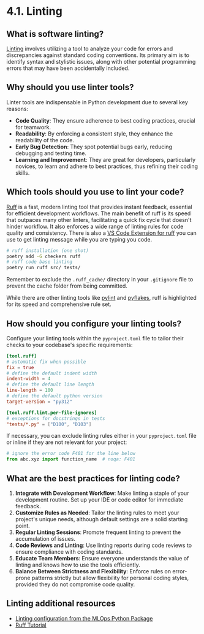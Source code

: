 # 4.1. Linting

## What is software linting?

[Linting](https://en.wikipedia.org/wiki/Lint_(software)) involves utilizing a tool to analyze your code for errors and discrepancies against standard coding conventions. Its primary aim is to identify syntax and stylistic issues, along with other potential programming errors that may have been accidentally included.

## Why should you use linter tools?

Linter tools are indispensable in Python development due to several key reasons:

- **Code Quality**: They ensure adherence to best coding practices, crucial for teamwork.
- **Readability**: By enforcing a consistent style, they enhance the readability of the code.
- **Early Bug Detection**: They spot potential bugs early, reducing debugging and testing time.
- **Learning and Improvement**: They are great for developers, particularly novices, to learn and adhere to best practices, thus refining their coding skills.

## Which tools should you use to lint your code?

[Ruff](https://docs.astral.sh/ruff/) is a fast, modern linting tool that provides instant feedback, essential for efficient development workflows. The main benefit of ruff is its speed that outpaces many other linters, facilitating a quick fix cycle that doesn't hinder workflow. It also enforces a wide range of linting rules for code quality and consistency. There is also a [VS Code Extension for ruff](https://marketplace.visualstudio.com/items?itemName=charliermarsh.ruff) you can use to get linting message while you are typing you code.

```bash
# ruff installation (one shot)
poetry add -G checkers ruff
# ruff code base linting
poetry run ruff src/ tests/
```

Remember to exclude the `.ruff_cache/` directory in your `.gitignore` file to prevent the cache folder from being committed.

While there are other linting tools like [pylint](https://pylint.pycqa.org/) and [pyflakes](https://github.com/PyCQA/pyflakes), ruff is highlighted for its speed and comprehensive rule set.

## How should you configure your linting tools?

Configure your linting tools within the `pyproject.toml` file to tailor their checks to your codebase's specific requirements:

```toml
[tool.ruff]
# automatic fix when possible
fix = true
# define the default indent width
indent-width = 4
# define the default line length
line-length = 100
# define the default python version
target-version = "py312"

[tool.ruff.lint.per-file-ignores]
# exceptions for docstrings in tests
"tests/*.py" = ["D100", "D103"]
```

If necessary, you can exclude linting rules either in your `pyproject.toml` file or inline if they are not relevant for your project:

```python
# ignore the error code F401 for the line below
from abc.xyz import function_name  # noqa: F401
```

## What are the best practices for linting code?

1. **Integrate with Development Workflow**: Make linting a staple of your development routine. Set up your IDE or code editor for immediate feedback.
2. **Customize Rules as Needed**: Tailor the linting rules to meet your project's unique needs, although default settings are a solid starting point.
3. **Regular Linting Sessions**: Promote frequent linting to prevent the accumulation of issues.
4. **Code Reviews and Linting**: Use linting reports during code reviews to ensure compliance with coding standards.
5. **Educate Team Members**: Ensure everyone understands the value of linting and knows how to use the tools efficiently.
6. **Balance Between Strictness and Flexibility**: Enforce rules on error-prone patterns strictly but allow flexibility for personal coding styles, provided they do not compromise code quality.

## Linting additional resources

- [Linting configuration from the MLOps Python Package](https://github.com/fmind/mlops-python-package/blob/main/pyproject.toml)
- [Ruff Tutorial](https://docs.astral.sh/ruff/tutorial/)